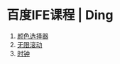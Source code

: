 # 百度IFE课程 | Ding

1. [颜色选择器](https://ding-js.github.io/ife/dist/colorpicker/)
2. [无限滚动](https://ding-js.github.io/ife/dist/infinite-scroll/)
2. [时钟](https://ding-js.github.io/ife/dist/clock/)
